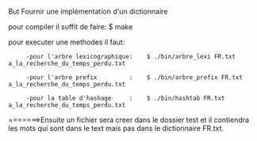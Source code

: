 But
        Fournir une implémentation d'un dictionnaire

pour compiler il suffit de faire:
                                  $ make


pour executer une methodes il faut:

         -pour l'arbre lexicographique:    $ ./bin/arbre_lexi FR.txt a_la_recherche_du_temps_perdu.txt

         -pour l'arbre prefix         :    $ ./bin/arbre_prefix FR.txt a_la_recherche_du_temps_perdu.txt

         -pour la table d'hashage     :    $ ./bin/hashtab FR.txt a_la_recherche_du_temps_perdu.txt
                  

=======>Ensuite un fichier sera creer dans le dossier test et il contiendra les mots 
        qui sont dans le text mais pas dans le dictionnaire FR.txt.
